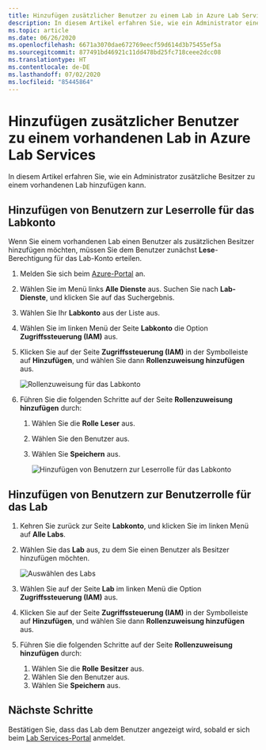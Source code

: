 ```yaml
---
title: Hinzufügen zusätzlicher Benutzer zu einem Lab in Azure Lab Services
description: In diesem Artikel erfahren Sie, wie ein Administrator einen Benutzer als Besitzer eines Labs in Azure Lab Services hinzufügen kann.
ms.topic: article
ms.date: 06/26/2020
ms.openlocfilehash: 6671a3070dae672769eecf59d614d3b75455ef5a
ms.sourcegitcommit: 877491bd46921c11dd478bd25fc718ceee2dcc08
ms.translationtype: HT
ms.contentlocale: de-DE
ms.lasthandoff: 07/02/2020
ms.locfileid: "85445864"
---
```

# <a name="how-to-add-additional-owners-to-an-existing-lab-in-azure-lab-services"></a>Hinzufügen zusätzlicher Benutzer zu einem vorhandenen Lab in Azure Lab Services
In diesem Artikel erfahren Sie, wie ein Administrator zusätzliche Besitzer zu einem vorhandenen Lab hinzufügen kann.

## <a name="add-user-to-the-reader-role-for-the-lab-account"></a>Hinzufügen von Benutzern zur Leserrolle für das Labkonto
Wenn Sie einem vorhandenen Lab einen Benutzer als zusätzlichen Besitzer hinzufügen möchten, müssen Sie dem Benutzer zunächst **Lese**-Berechtigung für das Lab-Konto erteilen.

1. Melden Sie sich beim [Azure-Portal](https://portal.azure.com) an.
2. Wählen Sie im Menü links **Alle Dienste** aus. Suchen Sie nach **Lab-Dienste**, und klicken Sie auf das Suchergebnis.
3. Wählen Sie Ihr **Labkonto** aus der Liste aus. 
2. Wählen Sie im linken Menü der Seite **Labkonto** die Option **Zugriffssteuerung (IAM)** aus. 
2. Klicken Sie auf der Seite **Zugriffssteuerung (IAM)** in der Symbolleiste auf **Hinzufügen**, und wählen Sie dann **Rollenzuweisung hinzufügen** aus.

    ![Rollenzuweisung für das Labkonto ](./media/how-to-add-user-lab-owner/lab-account-access-control-page.png)
3. Führen Sie die folgenden Schritte auf der Seite **Rollenzuweisung hinzufügen** durch: 
    1. Wählen Sie die **Rolle** **Leser** aus. 
    2. Wählen Sie den Benutzer aus. 
    3. Wählen Sie **Speichern** aus. 

        ![Hinzufügen von Benutzern zur Leserrolle für das Labkonto ](./media/how-to-add-user-lab-owner/reader-lab-account.png)

## <a name="add-user-to-the-owner-role-for-the-lab"></a>Hinzufügen von Benutzern zur Benutzerrolle für das Lab

1. Kehren Sie zurück zur Seite **Labkonto**, und klicken Sie im linken Menü auf **Alle Labs**.
2. Wählen Sie das **Lab** aus, zu dem Sie einen Benutzer als Besitzer hinzufügen möchten. 
    
    ![Auswählen des Labs ](./media/how-to-add-user-lab-owner/select-lab.png)    
3. Wählen Sie auf der Seite **Lab** im linken Menü die Option **Zugriffssteuerung (IAM)** aus.
4. Klicken Sie auf der Seite **Zugriffssteuerung (IAM)** in der Symbolleiste auf **Hinzufügen**, und wählen Sie dann **Rollenzuweisung hinzufügen** aus.
5. Führen Sie die folgenden Schritte auf der Seite **Rollenzuweisung hinzufügen** durch: 
    1. Wählen Sie die **Rolle** **Besitzer** aus. 
    2. Wählen Sie den Benutzer aus. 
    3. Wählen Sie **Speichern** aus. 

## <a name="next-steps"></a>Nächste Schritte
Bestätigen Sie, dass das Lab dem Benutzer angezeigt wird, sobald er sich beim [Lab Services-Portal](https://labs.azure.com) anmeldet.